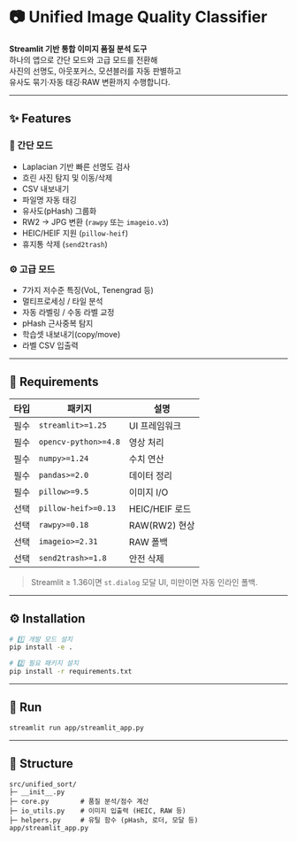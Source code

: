 # 📷 Unified Image Quality Classifier

**Streamlit 기반 통합 이미지 품질 분석 도구**  
하나의 앱으로 간단 모드와 고급 모드를 전환해  
사진의 선명도, 아웃포커스, 모션블러를 자동 판별하고  
유사도 묶기·자동 태깅·RAW 변환까지 수행합니다.

---

## ✨ Features

### 🎯 간단 모드
- Laplacian 기반 빠른 선명도 검사
- 흐린 사진 탐지 및 이동/삭제
- CSV 내보내기
- 파일명 자동 태깅
- 유사도(pHash) 그룹화
- RW2 → JPG 변환 (`rawpy` 또는 `imageio.v3`)
- HEIC/HEIF 지원 (`pillow-heif`)
- 휴지통 삭제 (`send2trash`)

### ⚙️ 고급 모드
- 7가지 저수준 특징(VoL, Tenengrad 등)
- 멀티프로세싱 / 타일 분석
- 자동 라벨링 / 수동 라벨 교정
- pHash 근사중복 탐지
- 학습셋 내보내기(copy/move)
- 라벨 CSV 입출력

---

## 🧩 Requirements

| 타입 | 패키지 | 설명 |
|------|--------|------|
| 필수 | `streamlit>=1.25` | UI 프레임워크 |
| 필수 | `opencv-python>=4.8` | 영상 처리 |
| 필수 | `numpy>=1.24` | 수치 연산 |
| 필수 | `pandas>=2.0` | 데이터 정리 |
| 필수 | `pillow>=9.5` | 이미지 I/O |
| 선택 | `pillow-heif>=0.13` | HEIC/HEIF 로드 |
| 선택 | `rawpy>=0.18` | RAW(RW2) 현상 |
| 선택 | `imageio>=2.31` | RAW 폴백 |
| 선택 | `send2trash>=1.8` | 안전 삭제 |

> Streamlit ≥ 1.36이면 `st.dialog` 모달 UI, 미만이면 자동 인라인 폴백.

---

## ⚙️ Installation

```bash
# 1️⃣ 개발 모드 설치
pip install -e .

# 2️⃣ 필요 패키지 설치
pip install -r requirements.txt
```

---

## 🚀 Run

```bash
streamlit run app/streamlit_app.py
```

---

## 📂 Structure

```
src/unified_sort/
├─ __init__.py
├─ core.py        # 품질 분석/점수 계산
├─ io_utils.py    # 이미지 입출력 (HEIC, RAW 등)
├─ helpers.py     # 유틸 함수 (pHash, 로더, 모달 등)
app/streamlit_app.py
```
